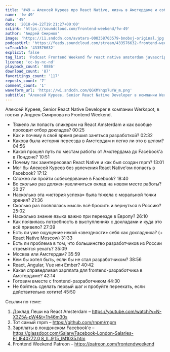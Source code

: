 ```yaml
---
title: "#49 – Алексей Куреев про React Native, жизнь в Амстердаме и собеседование в Facebook"
name: 'fw-49'
num: '49'
date: '2018-04-22T19:21:27+00:00'
scLink: 'https://soundcloud.com/frontend-weekend/fw-49'
author: 'Андрей Смирнов'
image: 'https://i1.sndcdn.com/avatars-000358703579-bnobxj-original.jpg'
podcastUrl: 'https://feeds.soundcloud.com/stream/433576632-frontend-weekend-fw-49.m4a'
scTrackId: '433576632'
explicit: false
tag_list: 'Podcast Frontend Weekend fw react native amsterdam javascript'
license: 'cc-by-nc-nd'
playback_count: '8886'
download_count: '87'
favoritings_count: '117'
reposts_count: '7'
comment_count: '1'
waveform_url: 'https://w1.sndcdn.com/QGKMYnqx7uYW_m.png'
subtitle: "Алексей Куреев, Senior React Native Developer в компании Werkspot, в гостях у Андрея Смирнова из Frontend Weekend. "
---
```

Алексей Куреев, Senior React Native Developer в компании Werkspot, в гостях у Андрея Смирнова из Frontend Weekend. 

- Тяжело ли попасть спикером на React Amsterdam и как вообще проходит отбор докладов? <timecode sec="25">00:25</timecode>
- Как и почему в своё время решил заняться разработкой? <timecode sec="152">02:32</timecode>
- Какова была история переезда в Амстердам и легко ли это в целом? <timecode sec="296">04:56</timecode>
- Какой прошел путь по местам работы от Амстердама до Facebook’а в Лондоне? <timecode sec="651">10:51</timecode>
- Почему так заинтересовал React Native и как был создан rnpm? <timecode sec="781">13:01</timecode>
- Мог бы Алексей Куреев без увлечения React Native’ом попасть в Facebook? <timecode sec="1032">17:12</timecode>
- Сложно ли пройти собеседование в Facebook? <timecode sec="1120">18:40</timecode>
- Во сколько раз должен увеличиться оклад на новом месте работы? <timecode sec="1227">20:27</timecode>
- Насколько эта «история успеха» была тяжела с моральной точки зрения? <timecode sec="1296">21:36</timecode>
- Сколько раз появлялась мысль всё бросить и вернуться в Россию? <timecode sec="1502">25:02</timecode>
- Насколько знание языка важно при переезде в Европу? <timecode sec="1570">26:10</timecode>
- Как появилась потребность в выступлениях с докладами и куда это всё привело? <timecode sec="1659">27:39</timecode>
- Есть ли уже ощущение некой «звездности» себя как докладчика? (+ React Native Moscow) <timecode sec="1893">31:33</timecode>
- Есть ли проблема в том, что большинство разработчиков из России стремятся уехать? <timecode sec="2109">35:09</timecode>
- Москва или Амстердам? <timecode sec="2159">35:59</timecode>
- Кем бы хотел быть, если бы не стал разработчиком? <timecode sec="2336">38:56</timecode>
- React, Angular, Vue или Ember? <timecode sec="2442">40:42</timecode>
- Какая справедливая зарплата для frontend-разработчика в Амстердаме? <timecode sec="2534">42:14</timecode>
- Готовим вместе с frontend-разработчиком <timecode sec="2670">44:30</timecode>
- Не бойтесь сделать первый шаг и пробуйте переехать, если действительно хотите! <timecode sec="2750">45:50</timecode>

Ссылки по теме:
1) Доклад Леши на React Amsterdam – https://youtube.com/watch?v=N-X3Z5A-pW4&t=1h46m30s
2) Тот самый rnpm  – https://github.com/rnpm/rnpm
3) Зарплаты в лондонском Facebook’е – https://glassdoor.com/Salary/Facebook-London-Salaries-EI_IE40772.0,8_IL.9,15_IM1035.htm
4) Frontend Weekend Patreon – https://patreon.com/frontendweekend